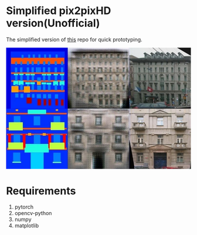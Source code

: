 # Simplified pix2pixHD version(Unofficial)

The simplified version of [this](https://github.com/NVIDIA/pix2pixHD) repo for quick prototyping.

![Example](./image.jpg)

# Requirements
1. pytorch
2. opencv-python
3. numpy
4. matplotlib
